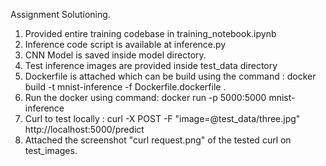 Assignment Solutioning.

1. Provided entire training codebase in training_notebook.ipynb
2. Inference code script is available at inference.py
3. CNN Model is saved inside model directory.
4. Test inference images are provided inside  test_data directory
5. Dockerfile is attached which can be build using the command : docker build -t mnist-inference -f Dockerfile.dockerfile .
6. Run the docker using command: docker run -p 5000:5000 mnist-inference
7. Curl to test locally : curl -X POST -F "image=@test_data/three.jpg" http://localhost:5000/predict
8. Attached the screenshot "curl request.png" of the tested curl on test_images.
